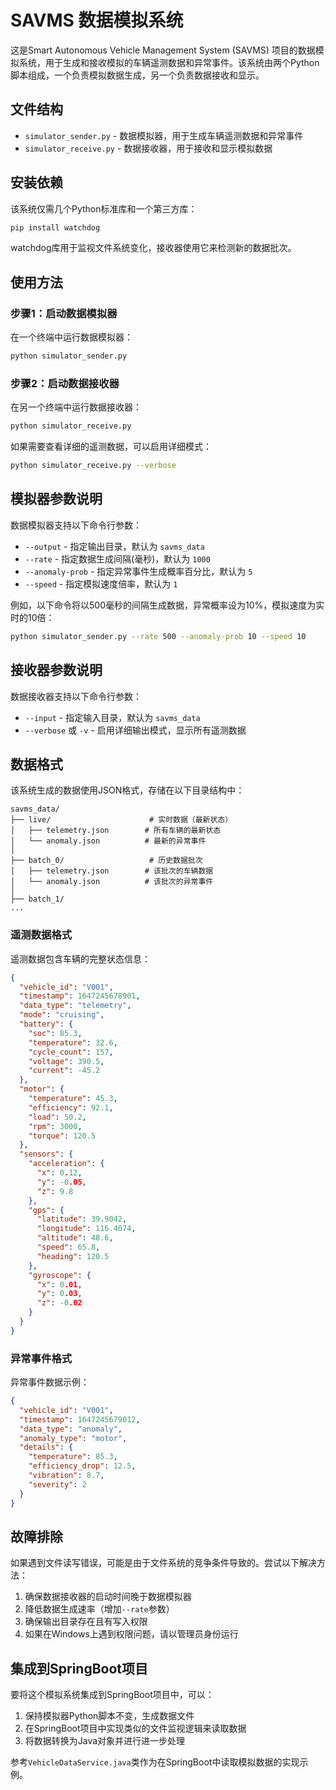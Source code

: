 # SAVMS 数据模拟系统

这是Smart Autonomous Vehicle Management System (SAVMS) 项目的数据模拟系统，用于生成和接收模拟的车辆遥测数据和异常事件。该系统由两个Python脚本组成，一个负责模拟数据生成，另一个负责数据接收和显示。

## 文件结构

- `simulator_sender.py` - 数据模拟器，用于生成车辆遥测数据和异常事件
- `simulator_receive.py` - 数据接收器，用于接收和显示模拟数据

## 安装依赖

该系统仅需几个Python标准库和一个第三方库：

```bash
pip install watchdog
```

watchdog库用于监视文件系统变化，接收器使用它来检测新的数据批次。

## 使用方法

### 步骤1：启动数据模拟器

在一个终端中运行数据模拟器：

```bash
python simulator_sender.py
```

### 步骤2：启动数据接收器

在另一个终端中运行数据接收器：

```bash
python simulator_receive.py
```

如果需要查看详细的遥测数据，可以启用详细模式：

```bash
python simulator_receive.py --verbose
```

## 模拟器参数说明

数据模拟器支持以下命令行参数：

- `--output` - 指定输出目录，默认为 `savms_data`
- `--rate` - 指定数据生成间隔(毫秒)，默认为 `1000`
- `--anomaly-prob` - 指定异常事件生成概率百分比，默认为 `5`
- `--speed` - 指定模拟速度倍率，默认为 `1`

例如，以下命令将以500毫秒的间隔生成数据，异常概率设为10%，模拟速度为实时的10倍：

```bash
python simulator_sender.py --rate 500 --anomaly-prob 10 --speed 10
```

## 接收器参数说明

数据接收器支持以下命令行参数：

- `--input` - 指定输入目录，默认为 `savms_data`
- `--verbose` 或 `-v` - 启用详细输出模式，显示所有遥测数据

## 数据格式

该系统生成的数据使用JSON格式，存储在以下目录结构中：

```
savms_data/
├── live/                      # 实时数据（最新状态）
│   ├── telemetry.json        # 所有车辆的最新状态
│   └── anomaly.json          # 最新的异常事件
│
├── batch_0/                   # 历史数据批次
│   ├── telemetry.json        # 该批次的车辆数据
│   └── anomaly.json          # 该批次的异常事件
│
├── batch_1/
...
```

### 遥测数据格式

遥测数据包含车辆的完整状态信息：

```json
{
  "vehicle_id": "V001",
  "timestamp": 1647245678901,
  "data_type": "telemetry",
  "mode": "cruising",
  "battery": {
    "soc": 85.3,
    "temperature": 32.6,
    "cycle_count": 157,
    "voltage": 390.5,
    "current": -45.2
  },
  "motor": {
    "temperature": 45.3,
    "efficiency": 92.1,
    "load": 50.2,
    "rpm": 3000,
    "torque": 120.5
  },
  "sensors": {
    "acceleration": {
      "x": 0.12,
      "y": -0.05,
      "z": 9.8
    },
    "gps": {
      "latitude": 39.9042,
      "longitude": 116.4074,
      "altitude": 48.6,
      "speed": 65.8,
      "heading": 120.5
    },
    "gyroscope": {
      "x": 0.01,
      "y": 0.03,
      "z": -0.02
    }
  }
}
```

### 异常事件格式

异常事件数据示例：

```json
{
  "vehicle_id": "V001",
  "timestamp": 1647245679012,
  "data_type": "anomaly",
  "anomaly_type": "motor",
  "details": {
    "temperature": 85.3,
    "efficiency_drop": 12.5,
    "vibration": 8.7,
    "severity": 2
  }
}
```

## 故障排除

如果遇到文件读写错误，可能是由于文件系统的竞争条件导致的。尝试以下解决方法：

1. 确保数据接收器的启动时间晚于数据模拟器
2. 降低数据生成速率（增加`--rate`参数）
3. 确保输出目录存在且有写入权限
4. 如果在Windows上遇到权限问题，请以管理员身份运行

## 集成到SpringBoot项目

要将这个模拟系统集成到SpringBoot项目中，可以：

1. 保持模拟器Python脚本不变，生成数据文件
2. 在SpringBoot项目中实现类似的文件监视逻辑来读取数据
3. 将数据转换为Java对象并进行进一步处理

参考`VehicleDataService.java`类作为在SpringBoot中读取模拟数据的实现示例。